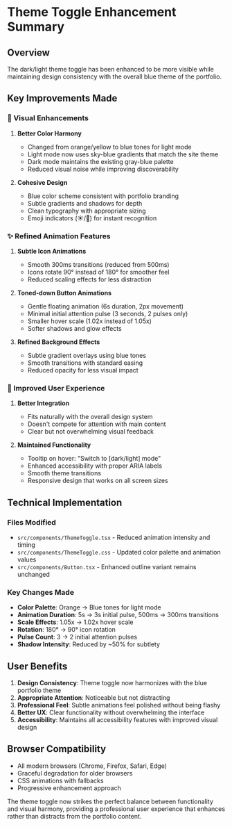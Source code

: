 # Theme Toggle Enhancement Summary

## Overview
The dark/light theme toggle has been enhanced to be more visible while maintaining design consistency with the overall blue theme of the portfolio.

## Key Improvements Made

### 🎨 Visual Enhancements
1. **Better Color Harmony**
   - Changed from orange/yellow to blue tones for light mode
   - Light mode now uses sky-blue gradients that match the site theme
   - Dark mode maintains the existing gray-blue palette
   - Reduced visual noise while improving discoverability

2. **Cohesive Design**
   - Blue color scheme consistent with portfolio branding
   - Subtle gradients and shadows for depth
   - Clean typography with appropriate sizing
   - Emoji indicators (☀️/🌙) for instant recognition

### ✨ Refined Animation Features
1. **Subtle Icon Animations**
   - Smooth 300ms transitions (reduced from 500ms)
   - Icons rotate 90° instead of 180° for smoother feel
   - Reduced scaling effects for less distraction

2. **Toned-down Button Animations**
   - Gentle floating animation (6s duration, 2px movement)
   - Minimal initial attention pulse (3 seconds, 2 pulses only)
   - Smaller hover scale (1.02x instead of 1.05x)
   - Softer shadows and glow effects

3. **Refined Background Effects**
   - Subtle gradient overlays using blue tones
   - Smooth transitions with standard easing
   - Reduced opacity for less visual impact

### 🔧 Improved User Experience
1. **Better Integration**
   - Fits naturally with the overall design system
   - Doesn't compete for attention with main content
   - Clear but not overwhelming visual feedback

2. **Maintained Functionality**
   - Tooltip on hover: "Switch to [dark/light] mode"
   - Enhanced accessibility with proper ARIA labels
   - Smooth theme transitions
   - Responsive design that works on all screen sizes

## Technical Implementation

### Files Modified
- `src/components/ThemeToggle.tsx` - Reduced animation intensity and timing
- `src/components/ThemeToggle.css` - Updated color palette and animation values
- `src/components/Button.tsx` - Enhanced outline variant remains unchanged

### Key Changes Made
- **Color Palette**: Orange → Blue tones for light mode
- **Animation Duration**: 5s → 3s initial pulse, 500ms → 300ms transitions
- **Scale Effects**: 1.05x → 1.02x hover scale
- **Rotation**: 180° → 90° icon rotation
- **Pulse Count**: 3 → 2 initial attention pulses
- **Shadow Intensity**: Reduced by ~50% for subtlety

## User Benefits

1. **Design Consistency**: Theme toggle now harmonizes with the blue portfolio theme
2. **Appropriate Attention**: Noticeable but not distracting
3. **Professional Feel**: Subtle animations feel polished without being flashy
4. **Better UX**: Clear functionality without overwhelming the interface
5. **Accessibility**: Maintains all accessibility features with improved visual design

## Browser Compatibility
- All modern browsers (Chrome, Firefox, Safari, Edge)
- Graceful degradation for older browsers
- CSS animations with fallbacks
- Progressive enhancement approach

The theme toggle now strikes the perfect balance between functionality and visual harmony, providing a professional user experience that enhances rather than distracts from the portfolio content.
